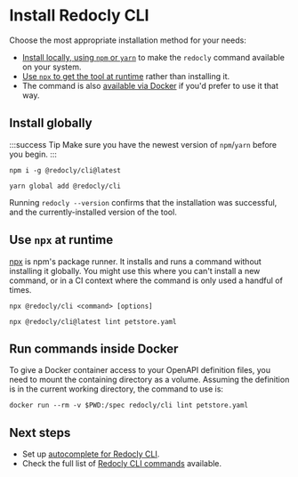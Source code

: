 # Install Redocly CLI

Choose the most appropriate installation method for your needs:

* [Install locally, using `npm` or `yarn`](#local) to make the `redocly` command available on your system.
* [Use `npx` to get the tool at runtime](#runtime) rather than installing it.
* The command is also [available via Docker](#docker) if you'd prefer to use it that way.

## Install globally

:::success Tip
Make sure you have the newest version of `npm`/`yarn` before you begin.
:::

```shell npm
npm i -g @redocly/cli@latest
```

```shell yarn
yarn global add @redocly/cli
```

Running `redocly --version` confirms that the installation was successful, and the currently-installed version of the tool.

## Use `npx` at runtime

[npx](https://docs.npmjs.com/cli/v9/commands/npx/) is npm's package runner. It installs and runs a command without installing it globally. You might use this where you can't install a new command, or in a CI context where the command is only used a handful of times.

```shell Command
npx @redocly/cli <command> [options]
```

```shell Example with lint command
npx @redocly/cli@latest lint petstore.yaml
```

## Run commands inside Docker

To give a Docker container access to your OpenAPI definition files, you need to mount the containing directory as a volume. Assuming the definition is in the current working directory, the command to use is:

```shell Example with lint command
docker run --rm -v $PWD:/spec redocly/cli lint petstore.yaml
```

## Next steps

- Set up [autocomplete for Redocly CLI](./guides/autocomplete.md).
- Check the full list of [Redocly CLI commands](./commands/index.md) available.

